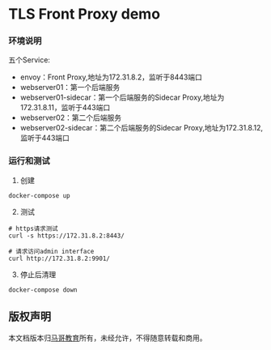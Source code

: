 # TLS Front Proxy demo

### 环境说明
五个Service:
- envoy：Front Proxy,地址为172.31.8.2，监听于8443端口
- webserver01：第一个后端服务
- webserver01-sidecar：第一个后端服务的Sidecar Proxy,地址为172.31.8.11，监听于443端口
- webserver02：第二个后端服务
- webserver02-sidecar：第二个后端服务的Sidecar Proxy,地址为172.31.8.12, 监听于443端口

### 运行和测试
1. 创建
```
docker-compose up
```

2. 测试
```
# https请求测试
curl -s https://172.31.8.2:8443/

# 请求访问admin interface
curl http://172.31.8.2:9901/
```

3. 停止后清理
```
docker-compose down
```

## 版权声明
本文档版本归[马哥教育](www.magedu.com)所有，未经允许，不得随意转载和商用。
